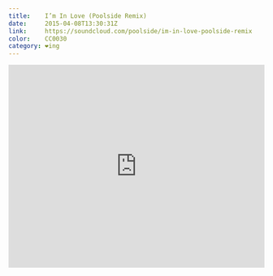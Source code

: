 ```yaml
---
title:    I’m In Love (Poolside Remix)
date:     2015-04-08T13:30:31Z
link:     https://soundcloud.com/poolside/im-in-love-poolside-remix
color:    CC0030
category: ❤ing
---
```


<div class="embed rich soundcloud" data-aspect-ratio="1.0">
    <iframe width="100%" height="400" scrolling="no" frameborder="no" src="https://w.soundcloud.com/player/?url=http%3A%2F%2Fapi.soundcloud.com%2Ftracks%2F167135902&amp;show_artwork=true&amp;visual=true&amp;hide_related=true&amp;color=CC0030&amp;show_user=true&amp;show_comments=false&amp;show_reposts=false&amp;auto_play=false">Find it on <a href="https://soundcloud.com/poolside/im-in-love-poolside-remix">SoundCloud</a>.</iframe>
</div>
